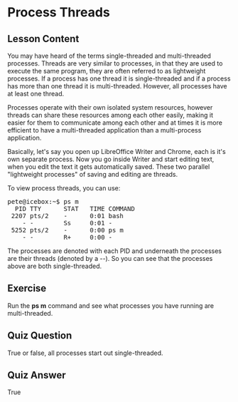 # Process Threads

## Lesson Content

You may have heard of the terms single-threaded and multi-threaded processes. Threads are very similar to processes, in that they are used to execute the same program, they are often referred to as lightweight processes. If a process has one thread it is single-threaded and if a process has more than one thread it is multi-threaded. However, all processes have at least one thread.

Processes operate with their own isolated system resources, however threads can share these resources among each other easily, making it easier for them to communicate among each other and at times it is more efficient to have a multi-threaded application than a multi-process application.

Basically, let's say you open up LibreOffice Writer and Chrome, each is it's own separate process. Now you go inside Writer and start editing text, when you edit the text it gets automatically saved. These two parallel "lightweight processes" of saving and editing are threads.

To view process threads, you can use:

<pre>
pete@icebox:~$ ps m
  PID TTY      STAT   TIME COMMAND
 2207 pts/2    -      0:01 bash
    - -        Ss     0:01 -
 5252 pts/2    -      0:00 ps m
    - -        R+     0:00 -
</pre>

The processes are denoted with each PID and underneath the processes are their threads (denoted by a --). So you can see that the processes above are both single-threaded.

## Exercise

Run the <b>ps m</b> command and see what processes you have running are multi-threaded.

## Quiz Question

True or false, all processes start out single-threaded.

## Quiz Answer

True
